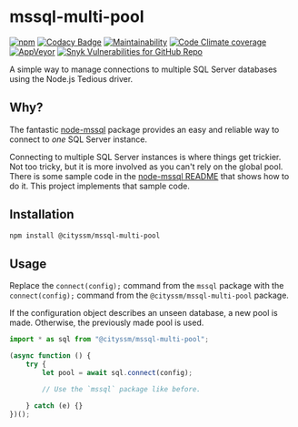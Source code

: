 # mssql-multi-pool

[![npm](https://img.shields.io/npm/v/@cityssm/mssql-multi-pool)](https://www.npmjs.com/package/@cityssm/mssql-multi-pool)
[![Codacy Badge](https://img.shields.io/codacy/grade/19dbca72690940f69b2b96fe045575db)](https://www.codacy.com/gh/cityssm/mssql-multi-pool/dashboard)
[![Maintainability](https://img.shields.io/codeclimate/maintainability/cityssm/mssql-multi-pool)](https://codeclimate.com/github/cityssm/mssql-multi-pool/maintainability)
[![Code Climate coverage](https://img.shields.io/codeclimate/coverage/cityssm/mssql-multi-pool)](https://codeclimate.com/github/cityssm/mssql-multi-pool)
[![AppVeyor](https://img.shields.io/appveyor/build/dangowans/mssql-multi-pool)](https://ci.appveyor.com/project/dangowans/mssql-multi-pool)
[![Snyk Vulnerabilities for GitHub Repo](https://img.shields.io/snyk/vulnerabilities/github/cityssm/mssql-multi-pool)](https://app.snyk.io/org/cityssm/project/33592cf9-47cd-4589-af1d-53dfc5bd9887)

A simple way to manage connections to multiple SQL Server databases using the Node.js Tedious driver.

## Why?

The fantastic [node-mssql](https://github.com/tediousjs/node-mssql) package
provides an easy and reliable way to connect to _one_ SQL Server instance.

Connecting to multiple SQL Server instances is where things get trickier.
Not too tricky, but it is more involved as you can't rely on the global pool.
There is some sample code in the [node-mssql README](https://github.com/tediousjs/node-mssql) that shows how to do it.
This project implements that sample code.

## Installation

```bash
npm install @cityssm/mssql-multi-pool
```

## Usage

Replace the `connect(config);` command from the `mssql` package
with the `connect(config);` command from the `@cityssm/mssql-multi-pool` package.

If the configuration object describes an unseen database, a new pool is made.
Otherwise, the previously made pool is used.

```javascript
import * as sql from "@cityssm/mssql-multi-pool";

(async function () {
    try {
        let pool = await sql.connect(config);

        // Use the `mssql` package like before.

    } catch (e) {}
})();
```
